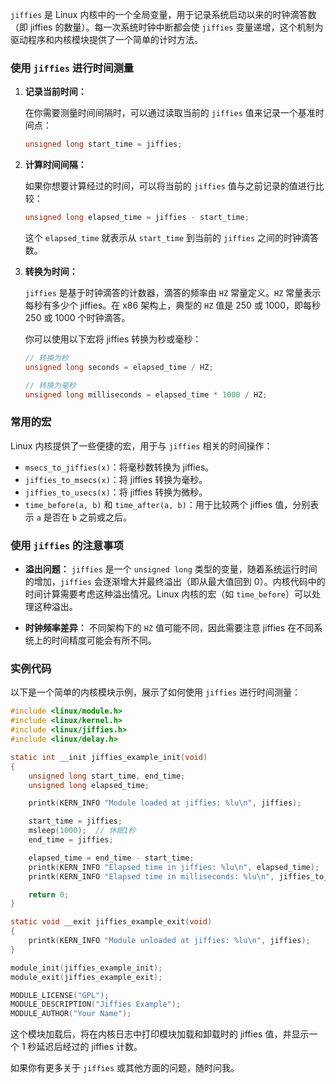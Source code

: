 `jiffies` 是 Linux 内核中的一个全局变量，用于记录系统启动以来的时钟滴答数（即 jiffies 的数量）。每一次系统时钟中断都会使 `jiffies` 变量递增，这个机制为驱动程序和内核模块提供了一个简单的计时方法。

### 使用 `jiffies` 进行时间测量

1. **记录当前时间：**

   在你需要测量时间间隔时，可以通过读取当前的 `jiffies` 值来记录一个基准时间点：

   ```c
   unsigned long start_time = jiffies;
   ```

2. **计算时间间隔：**

   如果你想要计算经过的时间，可以将当前的 `jiffies` 值与之前记录的值进行比较：

   ```c
   unsigned long elapsed_time = jiffies - start_time;
   ```

   这个 `elapsed_time` 就表示从 `start_time` 到当前的 `jiffies` 之间的时钟滴答数。

3. **转换为时间：**

   `jiffies` 是基于时钟滴答的计数器，滴答的频率由 `HZ` 常量定义。`HZ` 常量表示每秒有多少个 jiffies。在 x86 架构上，典型的 `HZ` 值是 250 或 1000，即每秒 250 或 1000 个时钟滴答。

   你可以使用以下宏将 jiffies 转换为秒或毫秒：

   ```c
   // 转换为秒
   unsigned long seconds = elapsed_time / HZ;

   // 转换为毫秒
   unsigned long milliseconds = elapsed_time * 1000 / HZ;
   ```

### 常用的宏

Linux 内核提供了一些便捷的宏，用于与 `jiffies` 相关的时间操作：

- `msecs_to_jiffies(x)`：将毫秒数转换为 jiffies。
- `jiffies_to_msecs(x)`：将 jiffies 转换为毫秒。
- `jiffies_to_usecs(x)`：将 jiffies 转换为微秒。
- `time_before(a, b)` 和 `time_after(a, b)`：用于比较两个 jiffies 值，分别表示 `a` 是否在 `b` 之前或之后。

### 使用 `jiffies` 的注意事项

- **溢出问题：** `jiffies` 是一个 `unsigned long` 类型的变量，随着系统运行时间的增加，`jiffies` 会逐渐增大并最终溢出（即从最大值回到 0）。内核代码中的时间计算需要考虑这种溢出情况。Linux 内核的宏（如 `time_before`）可以处理这种溢出。

- **时钟频率差异：** 不同架构下的 `HZ` 值可能不同，因此需要注意 jiffies 在不同系统上的时间精度可能会有所不同。

### 实例代码

以下是一个简单的内核模块示例，展示了如何使用 `jiffies` 进行时间测量：

```c
#include <linux/module.h>
#include <linux/kernel.h>
#include <linux/jiffies.h>
#include <linux/delay.h>

static int __init jiffies_example_init(void)
{
    unsigned long start_time, end_time;
    unsigned long elapsed_time;

    printk(KERN_INFO "Module loaded at jiffies: %lu\n", jiffies);

    start_time = jiffies;
    msleep(1000);  // 休眠1秒
    end_time = jiffies;

    elapsed_time = end_time - start_time;
    printk(KERN_INFO "Elapsed time in jiffies: %lu\n", elapsed_time);
    printk(KERN_INFO "Elapsed time in milliseconds: %lu\n", jiffies_to_msecs(elapsed_time));

    return 0;
}

static void __exit jiffies_example_exit(void)
{
    printk(KERN_INFO "Module unloaded at jiffies: %lu\n", jiffies);
}

module_init(jiffies_example_init);
module_exit(jiffies_example_exit);

MODULE_LICENSE("GPL");
MODULE_DESCRIPTION("Jiffies Example");
MODULE_AUTHOR("Your Name");
```

这个模块加载后，将在内核日志中打印模块加载和卸载时的 jiffies 值，并显示一个 1 秒延迟后经过的 jiffies 计数。

如果你有更多关于 `jiffies` 或其他方面的问题，随时问我。
